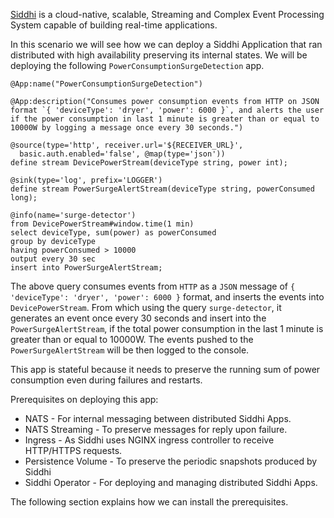 [Siddhi](http://siddhi.io) is a cloud-native, scalable, Streaming and Complex Event Processing System capable of building real-time applications.

In this scenario we will see how we can deploy a Siddhi Application that ran  distributed with high availability preserving its internal states.
We will be deploying the following `PowerConsumptionSurgeDetection` app.

```programming
@App:name("PowerConsumptionSurgeDetection")

@App:description("Consumes power consumption events from HTTP on JSON format `{ 'deviceType': 'dryer', 'power': 6000 }`, and alerts the user if the power consumption in last 1 minute is greater than or equal to 10000W by logging a message once every 30 seconds.")

@source(type='http', receiver.url='${RECEIVER_URL}',
  basic.auth.enabled='false', @map(type='json'))
define stream DevicePowerStream(deviceType string, power int);

@sink(type='log', prefix='LOGGER') 
define stream PowerSurgeAlertStream(deviceType string, powerConsumed long);

@info(name='surge-detector')  
from DevicePowerStream#window.time(1 min) 
select deviceType, sum(power) as powerConsumed
group by deviceType
having powerConsumed > 10000
output every 30 sec
insert into PowerSurgeAlertStream;
```

The above query consumes events from `HTTP` as a `JSON` message of `{ 'deviceType': 'dryer', 'power': 6000 }` format, and inserts the events into `DevicePowerStream`. From which using the query `surge-detector`, it generates an event once every 30 seconds and insert into the `PowerSurgeAlertStream`, if the total power consumption in the last 1 minute is greater than or equal to 10000W. The events pushed to the `PowerSurgeAlertStream` will be then logged to the console.

This app is stateful because it needs to preserve the running sum of power consumption even during failures and restarts.

Prerequisites on deploying this app:

- NATS - For internal messaging between distributed Siddhi Apps.
- NATS Streaming - To preserve messages for reply upon failure.
- Ingress - As Siddhi uses NGINX ingress controller to receive HTTP/HTTPS requests.
- Persistence Volume - To preserve the periodic snapshots produced by Siddhi 
- Siddhi Operator - For deploying and managing distributed Siddhi Apps.

The following section explains how we can install the prerequisites.
